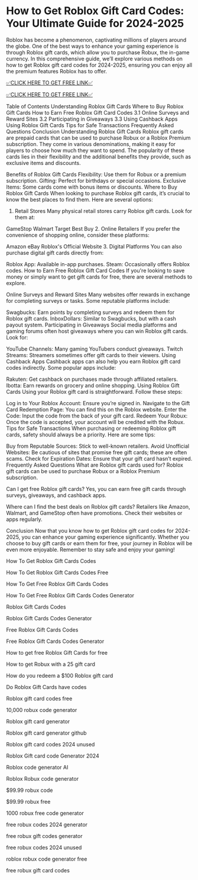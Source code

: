 # How to Get Roblox Gift Card Codes: Your Ultimate Guide for 2024-2025
Roblox has become a phenomenon, captivating millions of players around the globe. One of the best ways to enhance your gaming experience is through Roblox gift cards, which allow you to purchase Robux, the in-game currency. In this comprehensive guide, we’ll explore various methods on how to get Roblox gift card codes for 2024-2025, ensuring you can enjoy all the premium features Roblox has to offer.

[✅CLICK HERE TO GET FREE LINK✅](https://freesingup.online/allgiftcards/)

[✅CLICK HERE TO GET FREE LINK✅](https://freesingup.online/allgiftcards/)

Table of Contents
Understanding Roblox Gift Cards
Where to Buy Roblox Gift Cards
How to Earn Free Roblox Gift Card Codes
3.1 Online Surveys and Reward Sites
3.2 Participating in Giveaways
3.3 Using Cashback Apps
Using Roblox Gift Cards
Tips for Safe Transactions
Frequently Asked Questions
Conclusion
Understanding Roblox Gift Cards
Roblox gift cards are prepaid cards that can be used to purchase Robux or a Roblox Premium subscription. They come in various denominations, making it easy for players to choose how much they want to spend. The popularity of these cards lies in their flexibility and the additional benefits they provide, such as exclusive items and discounts.

Benefits of Roblox Gift Cards
Flexibility: Use them for Robux or a premium subscription.
Gifting: Perfect for birthdays or special occasions.
Exclusive Items: Some cards come with bonus items or discounts.
Where to Buy Roblox Gift Cards
When looking to purchase Roblox gift cards, it’s crucial to know the best places to find them. Here are several options:

1. Retail Stores
Many physical retail stores carry Roblox gift cards. Look for them at:

GameStop
Walmart
Target
Best Buy
2. Online Retailers
If you prefer the convenience of shopping online, consider these platforms:

Amazon
eBay
Roblox's Official Website
3. Digital Platforms
You can also purchase digital gift cards directly from:

Roblox App: Available in-app purchases.
Steam: Occasionally offers Roblox codes.
How to Earn Free Roblox Gift Card Codes
If you're looking to save money or simply want to get gift cards for free, there are several methods to explore.

Online Surveys and Reward Sites
Many websites offer rewards in exchange for completing surveys or tasks. Some reputable platforms include:

Swagbucks: Earn points by completing surveys and redeem them for Roblox gift cards.
InboxDollars: Similar to Swagbucks, but with a cash payout system.
Participating in Giveaways
Social media platforms and gaming forums often host giveaways where you can win Roblox gift cards. Look for:

YouTube Channels: Many gaming YouTubers conduct giveaways.
Twitch Streams: Streamers sometimes offer gift cards to their viewers.
Using Cashback Apps
Cashback apps can also help you earn Roblox gift card codes indirectly. Some popular apps include:

Rakuten: Get cashback on purchases made through affiliated retailers.
Ibotta: Earn rewards on grocery and online shopping.
Using Roblox Gift Cards
Using your Roblox gift card is straightforward. Follow these steps:

Log in to Your Roblox Account: Ensure you’re signed in.
Navigate to the Gift Card Redemption Page: You can find this on the Roblox website.
Enter the Code: Input the code from the back of your gift card.
Redeem Your Robux: Once the code is accepted, your account will be credited with the Robux.
Tips for Safe Transactions
When purchasing or redeeming Roblox gift cards, safety should always be a priority. Here are some tips:

Buy from Reputable Sources: Stick to well-known retailers.
Avoid Unofficial Websites: Be cautious of sites that promise free gift cards; these are often scams.
Check for Expiration Dates: Ensure that your gift card hasn’t expired.
Frequently Asked Questions
What are Roblox gift cards used for?
Roblox gift cards can be used to purchase Robux or a Roblox Premium subscription.

Can I get free Roblox gift cards?
Yes, you can earn free gift cards through surveys, giveaways, and cashback apps.

Where can I find the best deals on Roblox gift cards?
Retailers like Amazon, Walmart, and GameStop often have promotions. Check their websites or apps regularly.

Conclusion
Now that you know how to get Roblox gift card codes for 2024-2025, you can enhance your gaming experience significantly. Whether you choose to buy gift cards or earn them for free, your journey in Roblox will be even more enjoyable. Remember to stay safe and enjoy your gaming!

How To Get Roblox Gift Cards Codes

How To Get Roblox Gift Cards Codes Free

How To Get Free Roblox Gift Cards Codes

How To Get Free Roblox Gift Cards Codes Generator

Roblox Gift Cards Codes

Roblox Gift Cards Codes Generator

Free Roblox Gift Cards Codes

Free Roblox Gift Cards Codes Generator

How to get free Roblox Gift Cards for free

How to get Robux with a 25 gift card

How do you redeem a $100 Roblox gift card

Do Roblox Gift Cards have codes

Roblox gift card codes free

10,000 robux code generator

Roblox gift card generator

Roblox gift card generator github

Roblox gift card codes 2024 unused

Roblox Gift card code Generator 2024

Roblox code generator AI

Roblox Robux code generator

$99.99 robux code

$99.99 robux free

1000 robux free code generator

free robux codes 2024 generator

free robux gift codes generator

free robux codes 2024 unused

roblox robux code generator free

free robux gift card codes
